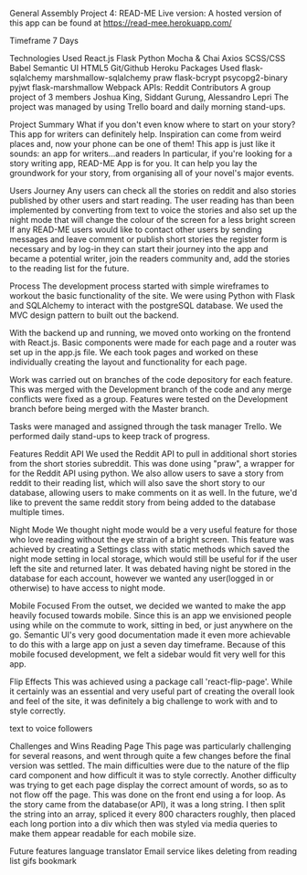 General Assembly Project 4: READ-ME
Live version: A hosted version of this app can be found at https://read-mee.herokuapp.com/

Timeframe
7 Days

Technologies Used
React.js
Flask
Python
Mocha & Chai
Axios
SCSS/CSS
Babel
Semantic UI
HTML5
Git/Github
Heroku
Packages Used
flask-sqlalchemy
marshmallow-sqlalchemy
praw
flask-bcrypt
psycopg2-binary
pyjwt
flask-marshmallow
Webpack
APIs:
Reddit
Contributors
A group project of 3 members Joshua King, Siddant Gurung, Alessandro Lepri The project was managed by using Trello board and daily morning stand-ups.

Project Summary
What if you don't even know where to start on your story? This app for writers can definitely help. Inspiration can come from weird places and, now your phone can be one of them! This app is just like it sounds: an app for writers...and readers In particular, if you're looking for a story writing app, READ-ME App is for you. It can help you lay the groundwork for your story, from organising all of your novel's major events.

Users Journey
Any users can check all the stories on reddit and also stories published by other users and start reading. The user reading has than been implemented by converting from text to voice the stories and also set up the night mode that will change the colour of the screen for a less bright screen If any READ-ME users would like to contact other users by sending messages and leave comment or publish short stories the register form is necessary and by log-in they can start their journey into the app and became a potential writer, join the readers community and, add the stories to the reading list for the future.

Process
The development process started with simple wireframes to workout the basic functionality of the site. We were using Python with Flask and SQLAlchemy to interact with the postgreSQL database. We used the MVC design pattern to built out the backend.

With the backend up and running, we moved onto working on the frontend with React.js. Basic components were made for each page and a router was set up in the app.js file. We each took pages and worked on these individually creating the layout and functionality for each page.

Work was carried out on branches of the code depository for each feature. This was merged with the Development branch of the code and any merge conflicts were fixed as a group. Features were tested on the Development branch before being merged with the Master branch.

Tasks were managed and assigned through the task manager Trello. We performed daily stand-ups to keep track of progress.

Features
Reddit API
We used the Reddit API to pull in additional short stories from the short stories subreddit. This was done using "praw", a wrapper for for the Reddit API using python. We also allow users to save a story from reddit to their reading list, which will also save the short story to our database, allowing users to make comments on it as well. In the future, we'd like to prevent the same reddit story from being added to the database multiple times.

Night Mode
We thought night mode would be a very useful feature for those who love reading without the eye strain of a bright screen. This feature was achieved by creating a Settings class with static methods which saved the night mode setting in local storage, which would still be useful for if the user left the site and returned later. It was debated having night be stored in the database for each account, however we wanted any user(logged in or otherwise) to have access to night mode.

Mobile Focused
From the outset, we decided we wanted to make the app heavily focused towards mobile. Since this is an app we envisioned people using while on the commute to work, sitting in bed, or just anywhere on the go. Semantic UI's very good documentation made it even more achievable to do this with a large app on just a seven day timeframe. Because of this mobile focused development, we felt a sidebar would fit very well for this app.

Flip Effects
This was achieved using a package call 'react-flip-page'. While it certainly was an essential and very useful part of creating the overall look and feel of the site, it was definitely a big challenge to work with and to style correctly.

text to voice followers

Challenges and Wins
Reading Page
This page was particularly challenging for several reasons, and went through quite a few changes before the final version was settled. The main difficulties were due to the nature of the flip card component and how difficult it was to style correctly. Another difficulty was trying to get each page display the correct amount of words, so as to not flow off the page. This was done on the front end using a for loop. As the story came from the database(or API), it was a long string. I then split the string into an array, spliced it every 800 characters roughly, then placed each long portion into a div which then was styled via media queries to make them appear readable for each mobile size.

Future features
language translator Email service likes deleting from reading list gifs bookmark

